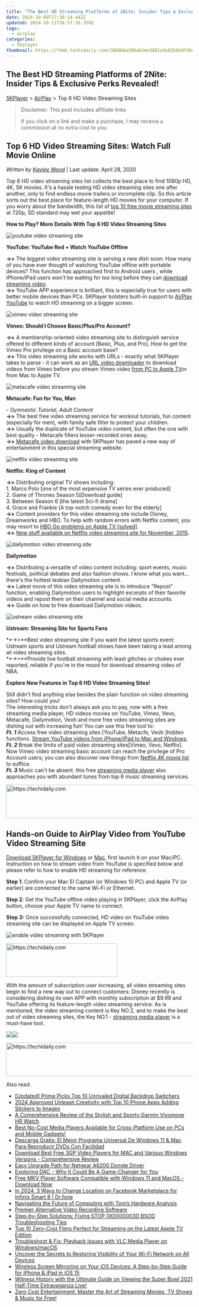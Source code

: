 ```yaml
---
title: "The Best HD Streaming Platforms of 2Nite: Insider Tips & Exclusive Perks Revealed!"
date: 2024-10-09T17:36:14.442Z
updated: 2024-10-11T18:57:16.359Z
tags:
  - airplay
categories:
  - 5kplayer
thumbnail: https://thmb.techidaily.com/286866a306a63ee3881a3e82bbbdfd6a5621a0735c9f349a630ef1e39c65837d.jpg
---
```


## The Best HD Streaming Platforms of 2Nite: Insider Tips & Exclusive Perks Revealed!

[5KPlayer](https://tools.techidaily.com/5kplayer/products/) \> [AirPlay](https://tools.techidaily.com/5kplayer/airplay/) \> Top 6 HD Video Streaming Sites

>  Disclaimer: This post includes affiliate links
>
>  If you click on a link and make a purchase, I may receive a commission at no extra cost to you.
>

## Top 6 HD Video Streaming Sites: Watch Full Movie Online

 _Written by [Kaylee Wood](https://www.quora.com/profile/Amanda-Hu-21)_ | Last update: April 28, 2020

Top 6 HD video streaming sites list collects the best place to find 1080p HD, 4K, 5K movies. It's a hassle testing HD video streaming sites one after another, only to find endless movie trailers or incomplete clip. So this article sorts out the best place for feature-length HD movies for your computer. If you worry about the bandwidth, this list of [top 10 free movie streaming sites](https://tools.techidaily.com/5kplayer/airplay/) at 720p, SD standard may wet your appetite! 

**How to Play? More Details With Top 6 HD Video Streaming Sites**

![youtube video streaming site](https://www.5kplayer.com/airplay/img/5k-youtube-yxt-102303.jpg)

**YouTube: YouTube Red + Watch YouTube Offline** 

**\->>** The biggest video streaming site is serving a new dish soon: How many of you have ever thought of watching YouTube offline with portable devices? This function has approached first to Android users , while iPhone/iPad users won't be waiting for too long before they can [download streaming video](https://tools.techidaily.com/5kplayer/youtube-download/).   
**\->>** YouTube APP experience is brilliant, this is especially true for users with better mobile devices than PCs. 5KPlayer bolsters built-in support to [AirPlay YouTube](https://tools.techidaily.com/5kplayer/airplay/) to watch HD streaming on a bigger screen. 

![vimeo video streaming site](https://www.5kplayer.com/airplay/img/5k-vimeo-yxt-102302.jpg)

**Vimeo: Should I Choose Basic/Plus/Pro Account?** 

**\->>** A membership-oriented video streaming site to distinguish service offered to different kinds of account \[Basic, Plus, and Pro\]. How to get the Vimeo Pro privilege on a Basic account base?  
**\->>** This video streaming site works with URLs - exactly what 5KPlayer takes to parse - it can work as an [URL video downloader](https://tools.techidaily.com/5kplayer/youtube-download/) to download videos from Vimeo before you stream Vimeo video [from PC to Apple TV](https://tools.techidaily.com/5kplayer/airplay/)or from Mac to Apple TV.

![metacafe video streaming site](https://www.5kplayer.com/airplay/img/5k-metacafe-yxt-102301.jpg)

**Metacafe: Fun for You, Man**

_\- Gymnastic Tutorial, Adult Content_  
**\->>** The best free video streaming service for workout tutorials, fun content (especially for men), with family safe filter to protect your children.   
**\->>** Usually the duplicate of YouTube video content, but often the one with best quality - Metacafe filters lesser-recorded ones away.  
**\->>** [Metacafe video download](https://tools.techidaily.com/5kplayer/youtube-download/) with 5KPlayer has paved a new way of entertainment in this special streaming website.

![netflix video streaming site](https://www.5kplayer.com/airplay/img/5k-netflix-yxt-102301.jpg) 

**Netflix: King of Content**

**\->>** Distributing original TV shows including:   
 1\. Marco Polo \[one of the most expensive TV series ever produced\]  
 2\. Game of Thrones Season 5\[Download guide\]  
 3\. Between Season 6 \[the latest Sci-fi drama\]  
 4\. Grace and Frankie \[A top-notch comedy even for the elderly\]  
**\->>** Content providers for this video streaming site include Disney, Dreamworks and HBO. To help with random errors with Netflix content, you may resort to [HBO Go problems on Apple TV \[solved\]](https://tools.techidaily.com/5kplayer/airplay/).  
**\->>** [New stuff available on Netflix video streaming site for November, 2015](http://www.pastemagazine.com/articles/2015/10/new-november-movies-and-tv-streaming-on-netflix.html).

![dailymotion video streaming site](https://www.5kplayer.com/airplay/img/5k-dailymotion-yxt-102306.jpg) 

**Dailymotion**

**\->>** Distributing a versatile of video content including: sport events, music festivals, political debates and also fashion shows. I know what you want... there's the hottest lesbian Dailymotion content.  
**\->>** Latest move of this video streaming site is to introduce "Repost" function, enabling Dailymotion users to highlight excerpts of their favorite videos and repost them on their channel and social media accounts.  
 **\->>** Guide on how to free download Dailymotion videos. 

![ustream video streaming site](https://www.5kplayer.com/airplay/img/5k-ustream-yxt-102301.jpg) 

**Ustream: Streaming Site for Sports Fans**

**\->>**Best video streaming site if you want the latest sports event: Ustream sports and Ustream football shows have been taking a lead among all video streaming sites.  
**\->>**Provide live football streaming with least glitches or chokes ever reported, reliable if you're in the mood for download streaming video of NBA.

**Explore New Features in Top 6 HD Video Streaming Sites!**

Still didn't find anything else besides the plain function on video streaming sites? How could you!  
 The interesting tricks don't always ask you to pay, now with a free streaming media player, HD videos movies on YouTube, Vimeo, Vevo, Metacafe, Dailymotion, Veoh and more free video streaming sites are dishing out with increasing fun! You can use this free tool to:  
_**Ft. 1**_ Access free video streaming sites \[YouTube, Metacfe, Veoh \]hidden functions. [Stream YouTube videos from iPhone/iPad to Mac and Windows](https://tools.techidaily.com/5kplayer/airplay/).  
_**Ft. 2**_ Break the limits of paid video streaming sites\[Vimeo, Vevo, Netflix\]. Now Vimeo video streaming basic account can reach the privilege of Pro Account users; you can also discover new things from [Netflix 4K movie list](https://tools.techidaily.com/5kplayer/airplay/) to suffice.  
_**Ft. 3**_ Music can't be absent. this free [streaming media player](https://tools.techidaily.com/5kplayer/video-music-player/) also approaches you with abundant tunes from top 6 music streaming services.

<!-- affiliate ads begin -->
<a href="https://bluettifr.pxf.io/c/5597632/2145082/17095" target="_top" id="2145082">
  <img src="//a.impactradius-go.com/display-ad/17095-2145082" border="0" alt="https://techidaily.com" width="728" height="90"/>
</a>
<img height="0" width="0" src="https://bluettifr.pxf.io/i/5597632/2145082/17095" style="position:absolute;visibility:hidden;" border="0" />
<!-- affiliate ads end -->

## Hands-on Guide to AirPlay Video from YouTube Video Streaming Site

[Download 5KPlayer for Windows](https://tools.techidaily.com/5kplayer/products/) or [Mac](https://tools.techidaily.com/5kplayer/products/), first launch it on your Mac/PC. Instruction on how to stream video from YouTube is specified below and please refer to how to enable HD streaming for reference.

**Step 1**: Confirm your Mac El Captain (or Windows 10 PC) and Apple TV (or earlier) are connected to the same Wi-Fi or Ethernet.

**Step 2**: Get the YouTube offline video playing in 5KPlayer, click the AirPlay button, choose your Apple TV name to connect.

**Step 3:** Once successfully connected, HD video on YouTube video streaming site can be displayed on Apple TV screen.

![enable video streaming with 5KPlayer](https://www.5kplayer.com/airplay/img/5kplayer-airplay-on-windows-8-zjy-0304002.jpg) 

<!-- affiliate ads begin -->
<a href="https://aligracehair.sjv.io/c/5597632/2135356/19272" target="_top" id="2135356">
  <img src="//a.impactradius-go.com/display-ad/19272-2135356" border="0" alt="https://techidaily.com" width="300" height="90"/>
</a>
<img height="0" width="0" src="https://aligracehair.sjv.io/i/5597632/2135356/19272" style="position:absolute;visibility:hidden;" border="0" />
<!-- affiliate ads end -->

With the amount of subscription user increasing, all video streaming sites begin to find a new way out to connect customers: Disney recently is considering dishing its own APP with monthly subscription at $9.99 and YouTube offering its feature-length video streaming service. As is mentioned, the video streaming content is Key NO.2, and to make the best out of video streaming sites, the Key NO.1 - [streaming media player](https://tools.techidaily.com/5kplayer/airplay/) is a must-have tool.

[![](https://www.5kplayer.com/airplay/../button/freedownwhitewin.png)](https://tools.techidaily.com/5kplayer/products/)[![](https://www.5kplayer.com/airplay/../button/freedownbackmac.png)](https://tools.techidaily.com/5kplayer/products/)

<!-- affiliate ads begin -->
<a href="https://appsumo.8odi.net/c/5597632/2068411/7443" target="_top" id="2068411">
  <img src="//a.impactradius-go.com/display-ad/7443-2068411" border="0" alt="https://techidaily.com" width="728" height="90"/>
</a>
<img height="0" width="0" src="https://appsumo.8odi.net/i/5597632/2068411/7443" style="position:absolute;visibility:hidden;" border="0" />
<!-- affiliate ads end -->

<ins class="adsbygoogle"
     style="display:block"
     data-ad-format="autorelaxed"
     data-ad-client="ca-pub-7571918770474297"
     data-ad-slot="1223367746"></ins>

<ins class="adsbygoogle"
     style="display:block"
     data-ad-client="ca-pub-7571918770474297"
     data-ad-slot="8358498916"
     data-ad-format="auto"
     data-full-width-responsive="true"></ins>

<span class="atpl-alsoreadstyle">Also read:</span>
<div><ul>
<li><a href="https://extra-support.techidaily.com/updated-prime-picks-top-10-unrivaled-digital-backdrop-switchers/"><u>[Updated] Prime Picks Top 10 Unrivaled Digital Backdrop Switchers</u></a></li>
<li><a href="https://some-skills.techidaily.com/2024-approved-unleash-creativity-with-top-10-phone-apps-adding-stickers-to-images/"><u>2024 Approved Unleash Creativity with Top 10 Phone Apps Adding Stickers to Images</u></a></li>
<li><a href="https://buynow-reviews.techidaily.com/a-comprehensive-review-of-the-stylish-and-sporty-garmin-vivomove-hr-watch/"><u>A Comprehensive Review of the Stylish and Sporty Garmin Vivomove HR Watch</u></a></li>
<li><a href="https://media-tips.techidaily.com/best-no-cost-media-players-available-for-cross-platform-use-on-pcs-and-mobile-gadgets/"><u>Best No-Cost Media Players Available for Cross-Platform Use on PCs and Mobile Gadgets!</u></a></li>
<li><a href="https://media-tips.techidaily.com/descarga-gratis-el-mejor-programa-universal-de-windows-11-and-mac-para-reproducir-dvds-con-facilidad/"><u>Descarga Gratis: El Mejor Programa Universal De Windows 11 & Mac Para Reproducir DVDs Con Facilidad</u></a></li>
<li><a href="https://media-tips.techidaily.com/download-best-free-3gp-video-players-for-mac-and-various-windows-versions-comprehensive-review/"><u>Download Best Free 3GP Video Players for MAC and Various Windows Versions - Comprehensive Review</u></a></li>
<li><a href="https://driver-install.techidaily.com/easy-upgrade-path-for-netgear-a6200-dongle-driver/"><u>Easy Upgrade Path for Netgear A6200 Dongle Driver</u></a></li>
<li><a href="https://tech-renaissance.techidaily.com/exploring-dac-why-it-could-be-a-game-changer-for-you/"><u>Exploring DAC - Why It Could Be A Game-Changer for You</u></a></li>
<li><a href="https://media-tips.techidaily.com/free-mkv-player-software-compatible-with-windows-11-and-macos-download-now/"><u>Free MKV Player Software Compatible with Windows 11 and MacOS - Download Now</u></a></li>
<li><a href="https://change-location.techidaily.com/in-2024-3-ways-to-change-location-on-facebook-marketplace-for-infinix-smart-8-drfone-by-drfone-virtual-android/"><u>In 2024, 3 Ways to Change Location on Facebook Marketplace for Infinix Smart 8 | Dr.fone</u></a></li>
<li><a href="https://hardware-reviews.techidaily.com/navigating-the-future-of-computing-with-toms-hardware-analysis/"><u>Navigating the Future of Computing with Tom’s Hardware Analysis</u></a></li>
<li><a href="https://screen-mirroring-recording.techidaily.com/premier-alternative-video-recording-software/"><u>Premier Alternative Video Recording Software</u></a></li>
<li><a href="https://technical-tips.techidaily.com/step-by-step-solutions-fixing-stop-0x0000003d-bsod-troubleshooting-tips/"><u>Step-by-Step Solutions: Fixing STOP 0X0000003D BSOD Troubleshooting Tips</u></a></li>
<li><a href="https://media-tips.techidaily.com/top-10-zero-cost-films-perfect-for-streaming-on-the-latest-apple-tv-edition/"><u>Top 10 Zero-Cost Films Perfect for Streaming on the Latest Apple TV Edition</u></a></li>
<li><a href="https://media-tips.techidaily.com/troubleshoot-and-fix-playback-issues-with-vlc-media-player-on-windowsmacos/"><u>Troubleshoot & Fix: Playback Issues with VLC Media Player on Windows/macOS</u></a></li>
<li><a href="https://techtrends.techidaily.com/uncover-the-secrets-to-restoring-visibility-of-your-wi-fi-network-on-all-devices/"><u>Uncover the Secrets to Restoring Visibility of Your Wi-Fi Network on All Devices</u></a></li>
<li><a href="https://media-tips.techidaily.com/wireless-screen-mirroring-on-your-ios-devices-a-step-by-step-guide-for-iphone-and-ipad-in-ios-15/"><u>Wireless Screen Mirroring on Your iOS Devices: A Step-by-Step Guide for iPhone & iPad in iOS 15</u></a></li>
<li><a href="https://media-tips.techidaily.com/witness-history-with-the-ultimate-guide-on-viewing-the-super-bowl-2021-half-time-extravaganza-live/"><u>Witness History with the Ultimate Guide on Viewing the Super Bowl 2021 Half-Time Extravaganza Live!</u></a></li>
<li><a href="https://media-tips.techidaily.com/zero-cost-entertainment-master-the-art-of-streaming-movies-tv-shows-and-music-for-free/"><u>Zero Cost Entertainment: Master the Art of Streaming Movies, TV Shows & Music for Free!</u></a></li>
</ul></div>

